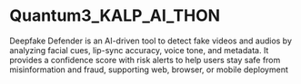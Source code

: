 # Quantum3_KALP_AI_THON
Deepfake Defender is an AI-driven tool to detect fake videos and audios by analyzing facial cues, lip-sync accuracy, voice tone, and metadata. It provides a confidence score with risk alerts to help users stay safe from misinformation and fraud, supporting web, browser, or mobile deployment

